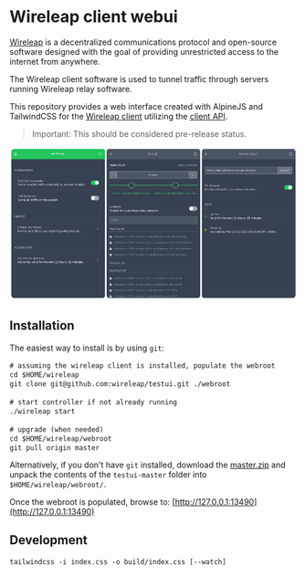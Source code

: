 # Wireleap client webui

[Wireleap](https://wireleap.com) is a decentralized communications
protocol and open-source software designed with the goal of providing
unrestricted access to the internet from anywhere.

The Wireleap client software is used to tunnel traffic through
servers running Wireleap relay software.

This repository provides a web interface created with AlpineJS and
TailwindCSS for the [Wireleap client](https://github.com/wireleap/client)
utilizing the [client API](https://wireleap.com/docs/client-api/).

> Important: This should be considered pre-release status.

![Panel screenshots](panels.png)

## Installation

The easiest way to install is by using `git`:

```shell
# assuming the wireleap client is installed, populate the webroot
cd $HOME/wireleap
git clone git@github.com:wireleap/testui.git ./webroot

# start controller if not already running
./wireleap start

# upgrade (when needed)
cd $HOME/wireleap/webroot
git pull origin master
```

Alternatively, if you don't have `git` installed, download the 
[master.zip](https://github.com/wireleap/testui/archive/refs/heads/master.zip)
and unpack the contents of the `testui-master` folder into
`$HOME/wireleap/webroot/`.

Once the webroot is populated, browse to: [http://127.0.0.1:13490](http://127.0.0.1:13490)

## Development

```shell
tailwindcss -i index.css -o build/index.css [--watch]
```


